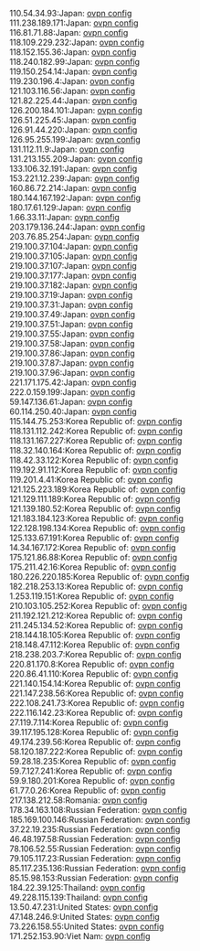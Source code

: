 110.54.34.93:Japan: [ovpn config](vpn/110_54_34_93.ovpn)  
111.238.189.171:Japan: [ovpn config](vpn/111_238_189_171.ovpn)  
116.81.71.88:Japan: [ovpn config](vpn/116_81_71_88.ovpn)  
118.109.229.232:Japan: [ovpn config](vpn/118_109_229_232.ovpn)  
118.152.155.36:Japan: [ovpn config](vpn/118_152_155_36.ovpn)  
118.240.182.99:Japan: [ovpn config](vpn/118_240_182_99.ovpn)  
119.150.254.14:Japan: [ovpn config](vpn/119_150_254_14.ovpn)  
119.230.196.4:Japan: [ovpn config](vpn/119_230_196_4.ovpn)  
121.103.116.56:Japan: [ovpn config](vpn/121_103_116_56.ovpn)  
121.82.225.44:Japan: [ovpn config](vpn/121_82_225_44.ovpn)  
126.200.184.101:Japan: [ovpn config](vpn/126_200_184_101.ovpn)  
126.51.225.45:Japan: [ovpn config](vpn/126_51_225_45.ovpn)  
126.91.44.220:Japan: [ovpn config](vpn/126_91_44_220.ovpn)  
126.95.255.199:Japan: [ovpn config](vpn/126_95_255_199.ovpn)  
131.112.11.9:Japan: [ovpn config](vpn/131_112_11_9.ovpn)  
131.213.155.209:Japan: [ovpn config](vpn/131_213_155_209.ovpn)  
133.106.32.191:Japan: [ovpn config](vpn/133_106_32_191.ovpn)  
153.221.12.239:Japan: [ovpn config](vpn/153_221_12_239.ovpn)  
160.86.72.214:Japan: [ovpn config](vpn/160_86_72_214.ovpn)  
180.144.167.192:Japan: [ovpn config](vpn/180_144_167_192.ovpn)  
180.17.61.129:Japan: [ovpn config](vpn/180_17_61_129.ovpn)  
1.66.33.11:Japan: [ovpn config](vpn/1_66_33_11.ovpn)  
203.179.136.244:Japan: [ovpn config](vpn/203_179_136_244.ovpn)  
203.76.85.254:Japan: [ovpn config](vpn/203_76_85_254.ovpn)  
219.100.37.104:Japan: [ovpn config](vpn/219_100_37_104.ovpn)  
219.100.37.105:Japan: [ovpn config](vpn/219_100_37_105.ovpn)  
219.100.37.107:Japan: [ovpn config](vpn/219_100_37_107.ovpn)  
219.100.37.177:Japan: [ovpn config](vpn/219_100_37_177.ovpn)  
219.100.37.182:Japan: [ovpn config](vpn/219_100_37_182.ovpn)  
219.100.37.19:Japan: [ovpn config](vpn/219_100_37_19.ovpn)  
219.100.37.31:Japan: [ovpn config](vpn/219_100_37_31.ovpn)  
219.100.37.49:Japan: [ovpn config](vpn/219_100_37_49.ovpn)  
219.100.37.51:Japan: [ovpn config](vpn/219_100_37_51.ovpn)  
219.100.37.55:Japan: [ovpn config](vpn/219_100_37_55.ovpn)  
219.100.37.58:Japan: [ovpn config](vpn/219_100_37_58.ovpn)  
219.100.37.86:Japan: [ovpn config](vpn/219_100_37_86.ovpn)  
219.100.37.87:Japan: [ovpn config](vpn/219_100_37_87.ovpn)  
219.100.37.96:Japan: [ovpn config](vpn/219_100_37_96.ovpn)  
221.171.175.42:Japan: [ovpn config](vpn/221_171_175_42.ovpn)  
222.0.159.199:Japan: [ovpn config](vpn/222_0_159_199.ovpn)  
59.147.136.61:Japan: [ovpn config](vpn/59_147_136_61.ovpn)  
60.114.250.40:Japan: [ovpn config](vpn/60_114_250_40.ovpn)  
115.144.75.253:Korea Republic of: [ovpn config](vpn/115_144_75_253.ovpn)  
118.131.112.242:Korea Republic of: [ovpn config](vpn/118_131_112_242.ovpn)  
118.131.167.227:Korea Republic of: [ovpn config](vpn/118_131_167_227.ovpn)  
118.32.140.164:Korea Republic of: [ovpn config](vpn/118_32_140_164.ovpn)  
118.42.33.122:Korea Republic of: [ovpn config](vpn/118_42_33_122.ovpn)  
119.192.91.112:Korea Republic of: [ovpn config](vpn/119_192_91_112.ovpn)  
119.201.4.41:Korea Republic of: [ovpn config](vpn/119_201_4_41.ovpn)  
121.125.223.189:Korea Republic of: [ovpn config](vpn/121_125_223_189.ovpn)  
121.129.111.189:Korea Republic of: [ovpn config](vpn/121_129_111_189.ovpn)  
121.139.180.52:Korea Republic of: [ovpn config](vpn/121_139_180_52.ovpn)  
121.183.184.123:Korea Republic of: [ovpn config](vpn/121_183_184_123.ovpn)  
122.128.198.134:Korea Republic of: [ovpn config](vpn/122_128_198_134.ovpn)  
125.133.67.191:Korea Republic of: [ovpn config](vpn/125_133_67_191.ovpn)  
14.34.167.172:Korea Republic of: [ovpn config](vpn/14_34_167_172.ovpn)  
175.121.86.88:Korea Republic of: [ovpn config](vpn/175_121_86_88.ovpn)  
175.211.42.16:Korea Republic of: [ovpn config](vpn/175_211_42_16.ovpn)  
180.226.220.185:Korea Republic of: [ovpn config](vpn/180_226_220_185.ovpn)  
182.218.253.13:Korea Republic of: [ovpn config](vpn/182_218_253_13.ovpn)  
1.253.119.151:Korea Republic of: [ovpn config](vpn/1_253_119_151.ovpn)  
210.103.105.252:Korea Republic of: [ovpn config](vpn/210_103_105_252.ovpn)  
211.192.121.212:Korea Republic of: [ovpn config](vpn/211_192_121_212.ovpn)  
211.245.134.52:Korea Republic of: [ovpn config](vpn/211_245_134_52.ovpn)  
218.144.18.105:Korea Republic of: [ovpn config](vpn/218_144_18_105.ovpn)  
218.148.47.112:Korea Republic of: [ovpn config](vpn/218_148_47_112.ovpn)  
218.238.203.7:Korea Republic of: [ovpn config](vpn/218_238_203_7.ovpn)  
220.81.170.8:Korea Republic of: [ovpn config](vpn/220_81_170_8.ovpn)  
220.86.41.110:Korea Republic of: [ovpn config](vpn/220_86_41_110.ovpn)  
221.140.154.14:Korea Republic of: [ovpn config](vpn/221_140_154_14.ovpn)  
221.147.238.56:Korea Republic of: [ovpn config](vpn/221_147_238_56.ovpn)  
222.108.241.73:Korea Republic of: [ovpn config](vpn/222_108_241_73.ovpn)  
222.116.142.23:Korea Republic of: [ovpn config](vpn/222_116_142_23.ovpn)  
27.119.7.114:Korea Republic of: [ovpn config](vpn/27_119_7_114.ovpn)  
39.117.195.128:Korea Republic of: [ovpn config](vpn/39_117_195_128.ovpn)  
49.174.239.56:Korea Republic of: [ovpn config](vpn/49_174_239_56.ovpn)  
58.120.187.222:Korea Republic of: [ovpn config](vpn/58_120_187_222.ovpn)  
59.28.18.235:Korea Republic of: [ovpn config](vpn/59_28_18_235.ovpn)  
59.7.127.241:Korea Republic of: [ovpn config](vpn/59_7_127_241.ovpn)  
59.9.180.201:Korea Republic of: [ovpn config](vpn/59_9_180_201.ovpn)  
61.77.0.26:Korea Republic of: [ovpn config](vpn/61_77_0_26.ovpn)  
217.138.212.58:Romania: [ovpn config](vpn/217_138_212_58.ovpn)  
178.34.163.108:Russian Federation: [ovpn config](vpn/178_34_163_108.ovpn)  
185.169.100.146:Russian Federation: [ovpn config](vpn/185_169_100_146.ovpn)  
37.22.19.235:Russian Federation: [ovpn config](vpn/37_22_19_235.ovpn)  
46.48.197.58:Russian Federation: [ovpn config](vpn/46_48_197_58.ovpn)  
78.106.52.55:Russian Federation: [ovpn config](vpn/78_106_52_55.ovpn)  
79.105.117.23:Russian Federation: [ovpn config](vpn/79_105_117_23.ovpn)  
85.117.235.136:Russian Federation: [ovpn config](vpn/85_117_235_136.ovpn)  
85.15.98.153:Russian Federation: [ovpn config](vpn/85_15_98_153.ovpn)  
184.22.39.125:Thailand: [ovpn config](vpn/184_22_39_125.ovpn)  
49.228.115.139:Thailand: [ovpn config](vpn/49_228_115_139.ovpn)  
13.50.47.231:United States: [ovpn config](vpn/13_50_47_231.ovpn)  
47.148.246.9:United States: [ovpn config](vpn/47_148_246_9.ovpn)  
73.226.158.55:United States: [ovpn config](vpn/73_226_158_55.ovpn)  
171.252.153.90:Viet Nam: [ovpn config](vpn/171_252_153_90.ovpn)  
